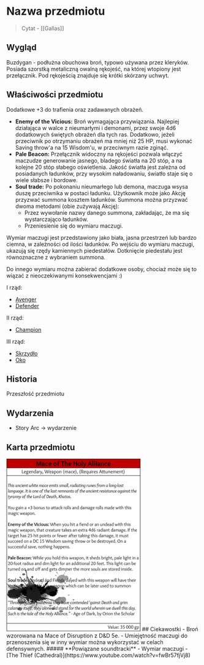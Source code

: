 # Nazwa przedmiotu
> Cytat
> \- [[Gallas]]
## Wygląd
Buzdygan - podłużna obuchowa broń, typowo używana przez kleryków. 
Posiada szorstką metaliczną owalną rękojeść, na której wtopiony jest przełącznik.
Pod rękojeścią znajduje się krótki skórzany uchwyt.
## Właściwości przedmiotu
Dodatkowe +3 do trafienia oraz zadawanych obrażeń.

- **Enemy of the Vicious:** Broń wymagająca przywiązania. Najlepiej działająca w walce z nieumarłymi i demonami, przez swoje 4d6 dodatkowych świętych obrażeń dla tych ras. Dodatkowo, jeżeli przeciwnik po otrzymaniu obrażeń ma mniej niż 25 HP, musi wykonać Saving throw'a na 15 Wisdom'u, w przeciwnym razie zginąć. 
- **Pale Beacon:** Przełącznik widoczny na rękojeści pozwala włączyć maczudze generowanie jasnego, bladego światła na 20 stóp, a na kolejne 20 stóp słabego oświetlenia. Jakość światła jest zależna od posiadanych ładunków, przy wysokim naładowaniu, światło staje się o wiele słabsze i bordowe. 
- **Soul trade:** Po pokonaniu nieumarłego lub demona, maczuga wsysa duszę przeciwnika w postaci ładunku. Użytkownik może jako Akcję przyzwać summona kosztem ładunków. Summona można przyzwać dwoma metodami (obie zużywają Akcję):
	- Przez wywołanie nazwy danego summona, zakładając, że ma się wystarczająco ładunków.
	- Przeniesienie się do wymiaru maczugi.

Wymiar maczugi jest przedstawiony jako biała, jasna przestrzeń lub bardzo ciemna, w zależności od ilości ładunków. Po wejściu do wymiaru maczugi, ukazują się rzędy kamiennych piedestałów. Dotknięcie piedestału jest równoznaczne z wybraniem summona. 

Do innego wymiaru można zabierać dodatkowe osoby, chociaż może się to wiązać z nieoczekiwanymi konsekwencjami :)

I rząd:
- [Avenger](Summon%20-%20Avenger.md)
- [Defender](Summon%20-%20Defender.md)

II rząd:
- [Champion](Summon%20-%20Champion.md)

III rząd:
- [Skrzydło](Summon%20-%20Skrzydło.md)
- [Oko](Summon%20-%20Oko.md)
## Historia
Przeszłość przedmiotu
## Wydarzenia
- Story Arc → wydarzenie
## Karta przedmiotu

<img src="./grafika/MaceOfTheHolyAlliance.png" alt="Mace of The Holy Alliance" width="350"/>
## Ciekawostki
- Broń wzorowana na Mace of Disruption z D&D 5e.
- Umiejętność maczugi do przenoszenia się w inny wymiar można wykorzystać w celach defensywnych.
##### **Powiązane soundtracki**  
- Wymiar maczugi - [The Thief (Cathedral)](https://www.youtube.com/watch?v=fwBr57fjVj8)